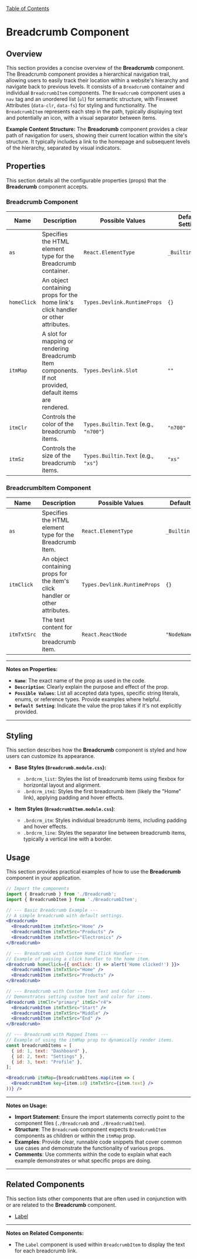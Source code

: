 [Table of Contents](../../toc.md)

# Breadcrumb Component

## Overview
This section provides a concise overview of the **Breadcrumb** component.
The Breadcrumb component provides a hierarchical navigation trail, allowing users to easily track their location within a website's hierarchy and navigate back to previous levels. It consists of a `Breadcrumb` container and individual `BreadcrumbItem` components. The `Breadcrumb` component uses a `nav` tag and an unordered list (`ul`) for semantic structure, with Finsweet Attributes (`data-clr`, `data-fs`) for styling and functionality. The `BreadcrumbItem` represents each step in the path, typically displaying text and potentially an icon, with a visual separator between items.

**Example Content Structure:**
The **Breadcrumb** component provides a clear path of navigation for users, showing their current location within the site's structure. It typically includes a link to the homepage and subsequent levels of the hierarchy, separated by visual indicators.

## Properties
This section details all the configurable properties (props) that the **Breadcrumb** component accepts.

### Breadcrumb Component

| Name | Description | Possible Values | Default Setting |
|---|---|---|---|
| `as` | Specifies the HTML element type for the Breadcrumb container. | `React.ElementType` | `_Builtin.Block` |
| `homeClick` | An object containing props for the home link's click handler or other attributes. | `Types.Devlink.RuntimeProps` | `{}` |
| `itmMap` | A slot for mapping or rendering Breadcrumb Item components. If not provided, default items are rendered. | `Types.Devlink.Slot` | `""` |
| `itmClr` | Controls the color of the breadcrumb items. | `Types.Builtin.Text` (e.g., `"n700"`) | `"n700"` |
| `itmSz` | Controls the size of the breadcrumb items. | `Types.Builtin.Text` (e.g., `"xs"`) | `"xs"` |

### BreadcrumbItem Component

| Name | Description | Possible Values | Default Setting |
|---|---|---|---|
| `as` | Specifies the HTML element type for the Breadcrumb Item. | `React.ElementType` | `_Builtin.ListItem` |
| `itmClick` | An object containing props for the item's click handler or other attributes. | `Types.Devlink.RuntimeProps` | `{}` |
| `itmTxtSrc` | The text content for the breadcrumb item. | `React.ReactNode` | `"NodeName"` |

---
**Notes on Properties:**
*   **`Name`**: The exact name of the prop as used in the code.
*   **`Description`**: Clearly explain the purpose and effect of the prop.
*   **`Possible Values`**: List all accepted data types, specific string literals, enums, or reference types. Provide examples where helpful.
*   **`Default Setting`**: Indicate the value the prop takes if it's not explicitly provided.
---

## Styling
This section describes how the **Breadcrumb** component is styled and how users can customize its appearance.

*   **Base Styles (`Breadcrumb.module.css`):**
    *   `.brdcrm_list`: Styles the list of breadcrumb items using flexbox for horizontal layout and alignment.
    *   `.brdcrm_itm1`: Styles the first breadcrumb item (likely the "Home" link), applying padding and hover effects.

*   **Item Styles (`BreadcrumbItem.module.css`)**:
    *   `.brdcrm_itm`: Styles individual breadcrumb items, including padding and hover effects.
    *   `.brdcrm_line`: Styles the separator line between breadcrumb items, typically a vertical line with a border.

## Usage
This section provides practical examples of how to use the **Breadcrumb** component in your application.

```jsx
// Import the components
import { Breadcrumb } from './Breadcrumb';
import { BreadcrumbItem } from './BreadcrumbItem';

// --- Basic Breadcrumb Example ---
// A simple breadcrumb with default settings.
<Breadcrumb>
  <BreadcrumbItem itmTxtSrc="Home" />
  <BreadcrumbItem itmTxtSrc="Products" />
  <BreadcrumbItem itmTxtSrc="Electronics" />
</Breadcrumb>

// --- Breadcrumb with Custom Home Click Handler ---
// Example of passing a click handler to the home item.
<Breadcrumb homeClick={{ onClick: () => alert('Home clicked!') }}>
  <BreadcrumbItem itmTxtSrc="Home" />
  <BreadcrumbItem itmTxtSrc="Products" />
</Breadcrumb>

// --- Breadcrumb with Custom Item Text and Color ---
// Demonstrates setting custom text and color for items.
<Breadcrumb itmClr="primary" itmSz="r4">
  <BreadcrumbItem itmTxtSrc="Start" />
  <BreadcrumbItem itmTxtSrc="Middle" />
  <BreadcrumbItem itmTxtSrc="End" />
</Breadcrumb>

// --- Breadcrumb with Mapped Items ---
// Example of using the itmMap prop to dynamically render items.
const breadcrumbItems = [
  { id: 1, text: "Dashboard" },
  { id: 2, text: "Settings" },
  { id: 3, text: "Profile" },
];

<Breadcrumb itmMap={breadcrumbItems.map(item => (
  <BreadcrumbItem key={item.id} itmTxtSrc={item.text} />
))} />

```
---
**Notes on Usage:**
*   **Import Statement**: Ensure the import statements correctly point to the component files (`./Breadcrumb` and `./BreadcrumbItem`).
*   **Structure**: The `Breadcrumb` component expects `BreadcrumbItem` components as children or within the `itmMap` prop.
*   **Examples**: Provide clear, runnable code snippets that cover common use cases and demonstrate the functionality of various props.
*   **Comments**: Use comments within the code to explain what each example demonstrates or what specific props are doing.
---

## Related Components
This section lists other components that are often used in conjunction with or are related to the **Breadcrumb** component.

*   [Label](Label.md)

---
**Notes on Related Components:**
*   The `Label` component is used within `BreadcrumbItem` to display the text for each breadcrumb link.
